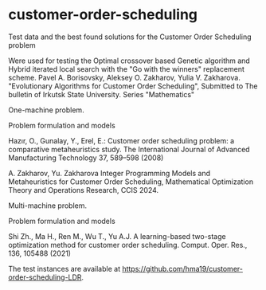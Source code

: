 # customer-order-scheduling
Test data and the best found solutions for the Customer Order Scheduling problem

Were used for testing the Optimal crossover based Genetic algorithm and Hybrid iterated local search with the "Go with the winners" replacement scheme.
Pavel A. Borisovsky, Aleksey O. Zakharov, Yulia V. Zakharova. "Evolutionary Algorithms for Customer Order Scheduling", Submitted to The bulletin of Irkutsk State University. Series "Mathematics"



One-machine problem.

Problem formulation and models

Hazır, O., Gunalay, Y., Erel, E.: Customer order scheduling problem: a comparative
metaheuristics study. The International Journal of Advanced Manufacturing
Technology 37, 589–598 (2008)

A. Zakharov, Yu. Zakharova Integer Programming Models and Metaheuristics for
Customer Order Scheduling, Mathematical Optimization Theory and Operations
Research, CCIS 2024.

Multi-machine problem.

Problem formulation and models

Shi Zh., Ma H., Ren M., Wu T., Yu A.J. A learning-based two-stage optimization
method for customer order scheduling. Comput. Oper. Res., 136, 105488 (2021)

The test instances are available at  https://github.com/hma19/customer-order-scheduling-LDR.